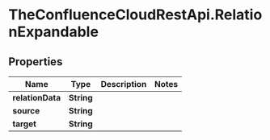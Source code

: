 # TheConfluenceCloudRestApi.RelationExpandable

## Properties
Name | Type | Description | Notes
------------ | ------------- | ------------- | -------------
**relationData** | **String** |  | 
**source** | **String** |  | 
**target** | **String** |  | 
